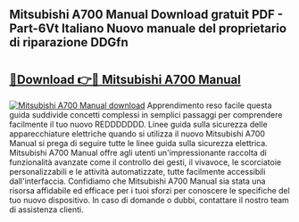 ## Mitsubishi A700 Manual Download gratuit PDF - Part-6Vt Italiano Nuovo manuale del proprietario di riparazione DDGfn

# <h2><a href="http://dfb4vl.blite.top/?on=Mitsubishi+A700+Manual">🔗Download 👉🔴 Mitsubishi A700 Manual</a></h2>

[![Mitsubishi A700 Manual download](https://i.imgur.com/lujVjoI.png)](http://dfb4vl.blite.top/?on=Mitsubishi+A700+Manual)
Apprendimento reso facile questa guida suddivide concetti complessi in semplici passaggi per comprendere facilmente il tuo nuovo REDDDDDDD. Linee guida sulla sicurezza delle apparecchiature elettriche quando si utilizza il nuovo Mitsubishi A700 Manual si prega di seguire tutte le linee guida sulla sicurezza elettrica. Mitsubishi A700 Manual offre agli utenti un'impressionante raccolta di funzionalità avanzate come il controllo dei gesti, il vivavoce, le scorciatoie personalizzabili e le attività automatizzate, tutte facilmente accessibili dall'interfaccia. Confidiamo che Mitsubishi A700 Manual sia stata una risorsa affidabile ed efficace per i tuoi sforzi per conoscere le specifiche del tuo nuovo dispositivo. In caso di domande o dubbi, contattare il nostro team di assistenza clienti.
